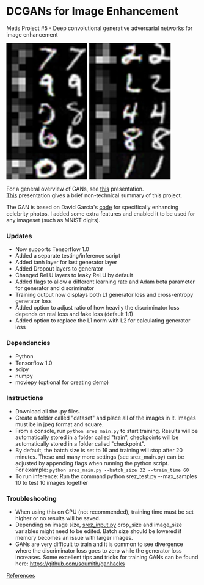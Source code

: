 # DCGANs for Image Enhancement
Metis Project #5 - Deep convolutional generative adversarial networks for image enhancement  

![mnist-digits](mnist-digits.png)

For a general overview of GANs, see [this](Generative%20Adversarial%20Networks.pdf) presentation.  
[This](https://github.com/K-Du/Generative-Adversarial-Network/blob/master/Image%20Enhancement%20Using%20Deep%20Learning.pdf) presentation gives a brief non-technical summary of this project.

The GAN is based on David Garcia's [code](https://github.com/david-gpu/srez) for specifically enhancing celebrity photos.
I added some extra features and enabled it to be used for any imageset (such as MNIST digits).

### Updates
- Now supports Tensorflow 1.0
- Added a separate testing/inference script
- Added tanh layer for last generator layer
- Added Dropout layers to generator
- Changed ReLU layers to leaky ReLU by default
- Added flags to allow a different learning rate and Adam beta parameter for generator and discriminator
- Training output now displays both L1 generator loss and cross-entropy generator loss
- Added option to adjust ratio of how heavily the discriminator loss depends on real loss and fake loss (default 1:1)
- Added option to replace the L1 norm with L2 for calculating generator loss

### Dependencies
- Python  
- Tensorflow 1.0  
- scipy  
- numpy  
- moviepy (optional for creating demo)


### Instructions
- Download all the .py files. 
- Create a folder called "dataset" and place all of the images in it. Images must be in jpeg format and square. 
- From a console, run `python srez_main.py` to start training. Results will be automatically stored in a folder called "train", checkpoints will be automatically stored in a folder called "checkpoint".
- By default, the batch size is set to 16 and training will stop after 20 minutes. These and many more settings (see srez_main.py) can be adjusted by appending flags when running the python script.  
For example: `python srez_main.py --batch_size 32 --train_time 60`  
- To run inference: Run the command python srez_test.py --max_samples 10 to test 10 images together

### Troubleshooting
- When using this on CPU (not recommended), training time must be set higher or no results will be saved.
- Depending on image size, [srez_input.py](srez_input.py) crop_size and image_size variables might need to be edited. Batch size should be lowered if memory becomes an issue with larger images.
- GANs are very difficult to train and it is common to see divergence where the discriminator loss goes to zero while the generator loss increases. Some excellent tips and tricks for training GANs can be found here: https://github.com/soumith/ganhacks


[References](References.md)

